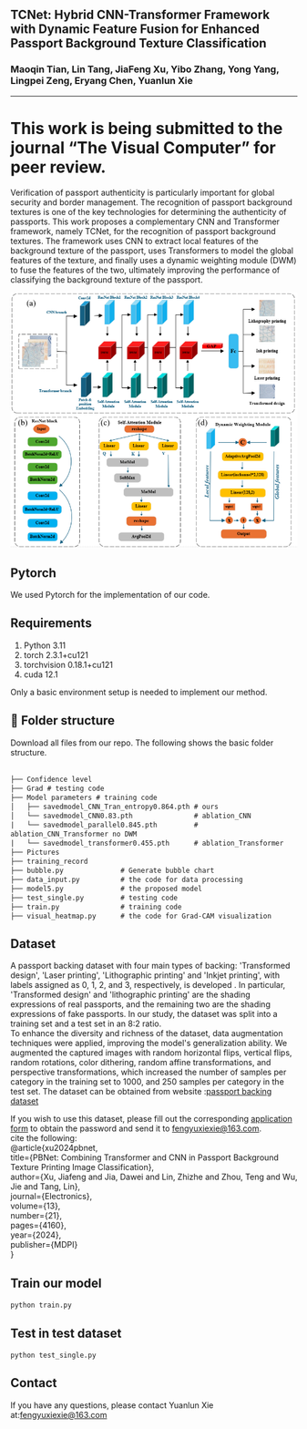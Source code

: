 ## TCNet: Hybrid CNN-Transformer Framework with Dynamic Feature Fusion for Enhanced Passport Background Texture Classification
### Maoqin Tian, Lin Tang, JiaFeng Xu, Yibo Zhang, Yong Yang, Lingpei Zeng, Eryang Chen, Yuanlun Xie
---
This work is being submitted to the journal “The Visual Computer” for peer review.
===
Verification of passport authenticity is particularly important for global security and border management. The recognition of passport background textures is one of the key technologies for determining the authenticity of passports. This work proposes a complementary CNN and Transformer framework, namely TCNet, for the recognition of passport background textures. The framework uses CNN to extract local features of the background texture of the passport, uses Transformers to model the global features of the texture, and finally uses a dynamic weighting module (DWM) to fuse the features of the two, ultimately improving the performance of classifying the background texture of the passport.

![TCNet](https://github.com/braverSheep/TCNet/raw/main/TCNet.png)

## Pytorch
We used Pytorch for the implementation of our code.

## Requirements
1. Python 3.11
2. torch 2.3.1+cu121
3. torchvision 0.18.1+cu121
4. cuda 12.1

Only a basic environment setup is needed to implement our method.

## 📁 Folder structure

Download all files from our repo. The following shows the basic folder structure.

```text

├── Confidence level
├── Grad # testing code
├── Model parameters # training code
│   ├── savedmodel_CNN_Tran_entropy0.864.pth # ours
│   └── savedmodel_CNN0.83.pth               # ablation_CNN
|   └── savedmodel_parallel0.845.pth         # ablation_CNN_Transformer no DWM
|   └── savedmodel_transformer0.455.pth      # ablation_Transformer
├── Pictures               
├── training_record
├── bubble.py              # Generate bubble chart
├── data_input.py          # the code for data processing
├── model5.py              # the proposed model
├── test_single.py         # testing code
├── train.py               # training code
├── visual_heatmap.py      # the code for Grad-CAM visualization

```


## Dataset
A passport backing dataset with four main types of backing: 'Transformed design', 'Laser printing', 'Lithographic printing' and 'Inkjet printing', with labels assigned as 0, 1, 2, and 3, respectively, is developed . In particular, 'Transformed design' and 'lithographic printing' are the shading expressions of real passports, and the remaining two are the shading expressions of fake passports. In our study, the dataset was split into a training set and a test set in an 8:2 ratio. <br>
To enhance the diversity and richness of the dataset, data augmentation techniques were applied, improving the model's generalization ability. We augmented the captured images with random horizontal flips, vertical flips, random rotations, color dithering, random affine transformations, and perspective transformations, which increased the number of samples per category in the training set to 1000, and 250 samples per category in the test set. The dataset can be obtained from website :[passport backing dataset](https://pan.baidu.com/s/1oUYlijtmW79if1SRuU04sg) <br>

If you wish to use this dataset, please fill out the corresponding [application form](https://pan.baidu.com/s/1oUYlijtmW79if1SRuU04sg) to obtain the password and send it to fengyuxiexie@163.com.<br>
cite the following:<br>
@article{xu2024pbnet,<br>
  title={PBNet: Combining Transformer and CNN in Passport Background Texture Printing Image Classification},<br>
  author={Xu, Jiafeng and Jia, Dawei and Lin, Zhizhe and Zhou, Teng and Wu, Jie and Tang, Lin},<br>
  journal={Electronics},<br>
  volume={13},<br>
  number={21},<br>
  pages={4160},<br>
  year={2024},<br>
  publisher={MDPI}<br>
}

## Train our model
```text
python train.py  
```

## Test in test dataset
```text
python test_single.py
```

## Contact
If you have any questions, please contact Yuanlun Xie at:[fengyuxiexie@163.com](fengyuxiexie@163.com)
